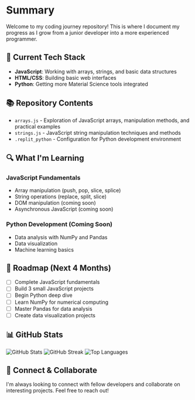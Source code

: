 # Summary

Welcome to my coding journey repository! This is where I document my progress as I grow from a junior developer into a more experienced programmer.

## 🧰 Current Tech Stack

- **JavaScript**: Working with arrays, strings, and basic data structures
- **HTML/CSS**: Building basic web interfaces
- **Python**: Getting more Material Science tools integrated

## 📚 Repository Contents

- `arrays.js` - Exploration of JavaScript arrays, manipulation methods, and practical examples
- `strings.js` - JavaScript string manipulation techniques and methods
- `.replit_python` - Configuration for Python development environment

## 🔍 What I'm Learning

### JavaScript Fundamentals
- Array manipulation (push, pop, slice, splice)
- String operations (replace, split, slice)
- DOM manipulation (coming soon)
- Asynchronous JavaScript (coming soon)

### Python Development (Coming Soon)
- Data analysis with NumPy and Pandas
- Data visualization
- Machine learning basics

## 🚀 Roadmap (Next 4 Months)

- [ ] Complete JavaScript fundamentals
- [ ] Build 3 small JavaScript projects
- [ ] Begin Python deep dive
- [ ] Learn NumPy for numerical computing
- [ ] Master Pandas for data analysis
- [ ] Create data visualization projects

## 📊 GitHub Stats

![GitHub Stats](https://github-readme-stats.vercel.app/api?username=PolymerPatel&theme=dark&hide_border=true&include_all_commits=false&count_private=false)
![GitHub Streak](https://github-readme-streak-stats.herokuapp.com/?user=PolymerPatel&theme=dark&hide_border=true)
![Top Languages](https://github-readme-stats.vercel.app/api/top-langs/?username=PolymerPatel&theme=dark&hide_border=true&include_all_commits=false&count_private=false&layout=compact)

## 🤝 Connect & Collaborate

I'm always looking to connect with fellow developers and collaborate on interesting projects. Feel free to reach out!
